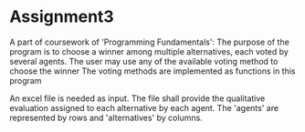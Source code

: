 # Assignment3
A part of coursework of 'Programming Fundamentals':
The purpose of the program is to choose a winner among multiple alternatives, each voted by several agents.
The user may use any of the available voting method to choose the winner
The voting methods are implemented as functions in this program

An excel file is needed as input.
The file shall provide the qualitative evaluation assigned to each alternative by each agent.
The 'agents' are represented by rows and 'alternatives' by columns.
